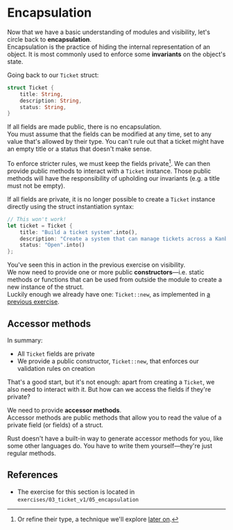 # Encapsulation

Now that we have a basic understanding of modules and visibility, let's circle back to **encapsulation**.  
Encapsulation is the practice of hiding the internal representation of an object. It is most commonly
used to enforce some **invariants** on the object's state.

Going back to our `Ticket` struct:

```rust
struct Ticket {
    title: String,
    description: String,
    status: String,
}
```

If all fields are made public, there is no encapsulation.  
You must assume that the fields can be modified at any time, set to any value that's allowed by
their type. You can't rule out that a ticket might have an empty title or a status 
that doesn't make sense.

To enforce stricter rules, we must keep the fields private[^newtype]. 
We can then provide public methods to interact with a `Ticket` instance. 
Those public methods will have the responsibility of upholding our invariants (e.g. a title must not be empty).

If all fields are private, it is no longer possible to create a `Ticket` instance directly using the struct 
instantiation syntax:

```rust
// This won't work!
let ticket = Ticket {
    title: "Build a ticket system".into(),
    description: "Create a system that can manage tickets across a Kanban board".into(),
    status: "Open".into()
};
```

You've seen this in action in the previous exercise on visibility.  
We now need to provide one or more public **constructors**—i.e. static methods or functions that can be used
from outside the module to create a new instance of the struct.  
Luckily enough we already have one: `Ticket::new`, as implemented in [a previous exercise](02_validation).

## Accessor methods

In summary:

- All `Ticket` fields are private
- We provide a public constructor, `Ticket::new`, that enforces our validation rules on creation

That's a good start, but it's not enough: apart from creating a `Ticket`, we also need to interact with it. 
But how can we access the fields if they're private?

We need to provide **accessor methods**.  
Accessor methods are public methods that allow you to read the value of a private field (or fields) of a struct.

Rust doesn't have a built-in way to generate accessor methods for you, like some other languages do.
You have to write them yourself—they're just regular methods.

## References

- The exercise for this section is located in `exercises/03_ticket_v1/05_encapsulation`

[^newtype]: Or refine their type, a technique we'll explore [later on](../05_ticket_v2/15_outro).